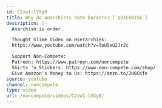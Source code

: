 ```yaml
---
id: C2zw1-lVXg0
title: Why do anarchists hate borders? [ QUICKRISE ]
description: |-
  Anarchism is order.

  Thought Slime Video on Hierarchies:
  https://www.youtube.com/watch?v=ToU5eU2JrZc

  Support Non-Compete:
  Patreon: https://www.patreon.com/noncompete
  Shirts 'n Stickers: https://www.non-compete.com/shop/
  Give Amazon's Money to Us: https://amzn.to/2H6CKfe
source: youtube
channel: noncompete
type: video
url: /noncompete/videos/C2zw1-lVXg0/
---
```

